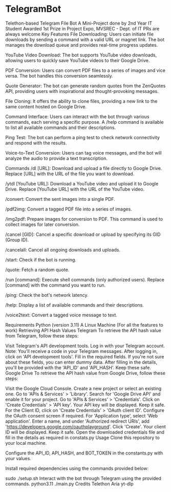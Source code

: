 # TelegramBot
Telethon-based Telegram File Bot
A Mini-Project done by 2nd Year IT Student
Awarded 1st Prize in Project Expo, MVSREC - Dept. of IT
PRs are always welcome
Key Features
File Downloading: Users can initiate file downloads by sending a command with a valid URL or magnet link. The bot manages the download queue and provides real-time progress updates.

YouTube Video Download: The bot supports YouTube video downloads, allowing users to quickly save YouTube videos to their Google Drive.

PDF Conversion: Users can convert PDF files to a series of images and vice versa. The bot handles this conversion seamlessly.

Quote Generator: The bot can generate random quotes from the ZenQuotes API, providing users with inspirational and thought-provoking messages.

File Cloning: It offers the ability to clone files, providing a new link to the same content hosted on Google Drive.

Command Interface: Users can interact with the bot through various commands, each serving a specific purpose. A /help command is available to list all available commands and their descriptions.

Ping Test: The bot can perform a ping test to check network connectivity and respond with the results.

Voice-to-Text Conversion: Users can tag voice messages, and the bot will analyze the audio to provide a text transcription.

Commands
/dl [URL]: Download and upload a file directly to Google Drive. Replace [URL] with the URL of the file you want to download.

/ytdl [YouTube URL]: Download a YouTube video and upload it to Google Drive. Replace [YouTube URL] with the URL of the YouTube video.

/convert: Convert the sent images into a single PDF.

/pdf2img: Convert a tagged PDF file into a series of images.

/img2pdf: Prepare images for conversion to PDF. This command is used to collect images for later conversion.

/cancel [GID]: Cancel a specific download or upload by specifying its GID (Group ID).

/cancelall: Cancel all ongoing downloads and uploads.

/start: Check if the bot is running.

/quote: Fetch a random quote.

/run [command]: Execute shell commands (only authorized users). Replace [command] with the command you want to run.

/ping: Check the bot's network latency.

/help: Display a list of available commands and their descriptions.

/voice2text: Convert a tagged voice message to text.

Requirements
Python (version 3.11)
A Linux Machine (For all the features to work)
Retrieving API Hash Values
Telegram
To retrieve the API hash value from Telegram, follow these steps:

Visit Telegram's API development tools.
Log in with your Telegram account. Note: You'll receive a code in your Telegram messages.
After logging in, click on 'API development tools'.
Fill in the required fields. If you're not sure about these fields, you can enter dummy data.
After filling in the details, you'll be provided with the 'API_ID' and 'API_HASH'. Keep these safe.
Google Drive
To retrieve the API hash value from Google Drive, follow these steps:

Visit the Google Cloud Console.
Create a new project or select an existing one.
Go to 'APIs & Services' > 'Library'.
Search for 'Google Drive API' and enable it for your project.
Go to 'APIs & Services' > 'Credentials'.
Click on 'Create Credentials' > 'API key'. Your API key will be displayed. Keep it safe.
For the Client ID, click on 'Create Credentials' > 'OAuth client ID'.
Configure the OAuth consent screen if required.
For 'Application type', select 'Web application'.
Enter a name, and under 'Authorized redirect URIs', add 'https://developers.google.com/oauthplayground'.
Click 'Create'. Your client ID will be displayed. Keep it safe.
Open the downloaded credentials file and fill in the details as required in constats.py
Usage
Clone this repository to your local machine.

Configure the API_ID, API_HASH, and BOT_TOKEN in the constants.py with your values.

Install required dependencies using the commands provided below:

sudo ./setup.sh
Interact with the bot through Telegram using the provided commands.
python3.11 ./main.py
Credits
Telethon
Aria
yt-dlp
